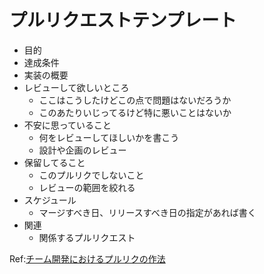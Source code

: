 # プルリクエストテンプレート
- 目的
- 達成条件
- 実装の概要
- レビューして欲しいところ
  - ここはこうしたけどこの点で問題はないだろうか
  - このあたりいじってるけど特に悪いことはないか
- 不安に思っていること
  - 何をレビューしてほしいかを書こう
  - 設計や企画のレビュー
- 保留してること
  - このプルリクでしないこと
  - レビューの範囲を絞れる
- スケジュール
  - マージすべき日、リリースすべき日の指定があれば書く
- 関連
  - 関係するプルリクエスト

Ref:[チーム開発におけるプルリクの作法](https://qiita.com/ikuwow/items/fb52a54c086398eb5b92)
